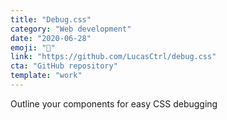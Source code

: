 ```yaml
---
title: "Debug.css"
category: "Web development"
date: "2020-06-28"
emoji: "🚧"
link: "https://github.com/LucasCtrl/debug.css"
cta: "GitHub repository"
template: "work"
---
```


Outline your components for easy CSS debugging
